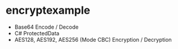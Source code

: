# encryptexample

- Base64 Encode / Decode
- C# ProtectedData
- AES128, AES192, AES256 (Mode CBC) Encryption / Decryption
